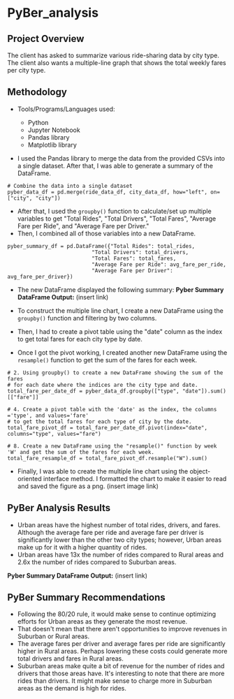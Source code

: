 # PyBer_analysis

## Project Overview
The client has asked to summarize various ride-sharing data by city type. The client also wants a multiple-line graph that shows the total weekly fares per city type.

## Methodology
- Tools/Programs/Languages used:
    - Python 
    - Jupyter Notebook
    - Pandas library
    - Matplotlib library

- I used the Pandas library to merge the data from the provided CSVs into a single dataset. After that, I was able to generate a summary of the DataFrame.

```
# Combine the data into a single dataset
pyber_data_df = pd.merge(ride_data_df, city_data_df, how="left", on=["city", "city"])
```

- After that, I used the ```groupby()``` function to calculate/set up multiple variables to get "Total Rides", "Total Drivers", "Total Fares", "Average Fare per Ride", and "Average Fare per Driver."
- Then, I combined all of those variables into a new DataFrame.

```
pyber_summary_df = pd.DataFrame({"Total Rides": total_rides,
                           "Total Drivers": total_drivers,
                           "Total Fares": total_fares,
                           "Average Fare per Ride": avg_fare_per_ride,
                           "Average Fare per Driver": avg_fare_per_driver})
```

- The new DataFrame displayed the following summary:
**Pyber Summary DataFrame Output:**
(insert link)


- To construct the multiple line chart, I create a new DataFrame using the ```groupby()``` function and filtering by two columns. 
- Then, I had to create a pivot table using the "date" column as the index to get total fares for each city type by date. 
- Once I got the pivot working, I created another new DataFrame using the ```resample()``` function to get the sum of the fares for each week.

```
# 2. Using groupby() to create a new DataFrame showing the sum of the fares 
# for each date where the indices are the city type and date.
total_fare_per_date_df = pyber_data_df.groupby(["type", "date"]).sum()[["fare"]]

# 4. Create a pivot table with the 'date' as the index, the columns ='type', and values='fare' 
# to get the total fares for each type of city by the date. 
total_fare_pivot_df = total_fare_per_date_df.pivot(index="date", columns="type", values="fare")

# 8. Create a new DataFrame using the "resample()" function by week 'W' and get the sum of the fares for each week.
total_fare_resample_df = total_fare_pivot_df.resample("W").sum()
```
- Finally, I was able to create the multiple line chart using the object-oriented interface method. I formatted the chart to make it easier to read and saved the figure as a png. 
(insert image link)

## PyBer Analysis Results

- Urban areas have the highest number of total rides, drivers, and fares. Although the average fare per ride and average fare per driver is significantly lower than the other two city types; however, Urban areas make up for it with a higher quantity of rides.
- Urban areas have 13x the number of rides compared to Rural areas and 2.6x the number of rides compared to Suburban areas.

**Pyber Summary DataFrame Output:**
(insert link)

## PyBer Summary Recommendations

- Following the 80/20 rule, it would make sense to continue optimizing efforts for Urban areas as they generate the most revenue.
- That doesn't mean that there aren't opportunities to improve revenues in Suburban or Rural areas. 
- The average fares per driver and average fares per ride are significantly higher in Rural areas. Perhaps lowering these costs could generate more total drivers and fares in Rural areas. 
- Suburban areas make quite a bit of revenue for the number of rides and drivers that those areas have. It's interesting to note that there are more rides than drivers. It might make sense to charge more in Suburban areas as the demand is high for rides. 

